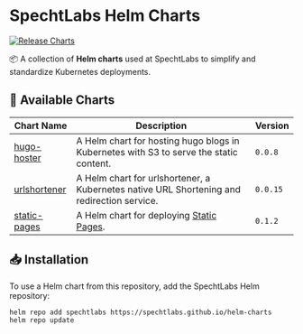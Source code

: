# SpechtLabs Helm Charts

[![Release Charts](https://github.com/SpechtLabs/helm-charts/actions/workflows/release.yaml/badge.svg)](https://github.com/SpechtLabs/helm-charts/actions/workflows/release.yaml)

📦 A collection of **Helm charts** used at SpechtLabs to simplify and standardize Kubernetes deployments.

## 🚀 Available Charts

| Chart Name       | Description                                                                                | Version  |
|------------------|--------------------------------------------------------------------------------------------|----------|
| [hugo-hoster]    | A Helm chart for hosting hugo blogs in Kubernetes with S3 to serve the static content.     | `0.0.8`  |
| [urlshortener]   | A Helm chart for urlshortener, a Kubernetes native URL Shortening and redirection service. | `0.0.15` |
| [static-pages]   | A Helm chart for deploying [Static Pages](https://github.com/SpechtLabs/StaticPages).      | `0.1.2` |

[hugo-hoster]: ./charts/hugo-hoster/
[urlshortener]: ./charts/urlshortener/
[static-pages]: ./charts/static-pages/

## 📥 Installation

To use a Helm chart from this repository, add the SpechtLabs Helm repository:

```bash
helm repo add spechtlabs https://spechtlabs.github.io/helm-charts
helm repo update
```
